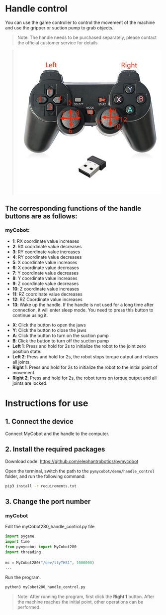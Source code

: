 # Handle control

You can use the game controller to control the movement of the machine and use the gripper or suction pump to grab objects.

> Note: The handle needs to be purchased separately, please contact the official customer service for details

> <img src="../../../resource\3-FunctionsAndApplications\6.developmentGuide\python\handle/7.8.1.jpg" alt="7.1.1-1" style="zoom: 80%;" />

## The corresponding functions of the handle buttons are as follows:
### myCobot:

- **1**: RX coordinate value increases
- **2**: RX coordinate value decreases
- **3**: RY coordinate value increases
- **4**: RY coordinate value decreases
- **5**: X coordinate value increases
- **6**: X coordinate value decreases
- **7**: Y coordinate value decreases
- **8**: Y coordinate value increases
- **9**: Z coordinate value decreases
- **10**: Z coordinate value increases
- **11**: RZ coordinate value decreases
- **12**: RZ Coordinate value increases
- **13**: Wake up the handle. If the handle is not used for a long time after connection, it will enter sleep mode. You need to press this button to continue using it.
<!-- - **14**: Detect the machine connection status. The atom LED flashes green three times to indicate that the machine is normal, and flashes red three times to indicate abnormal status. -->
- **X**: Click the button to open the jaws
- **Y**: Click the button to close the jaws
- **A**: Click the button to turn on the suction pump
- **B**: Click the button to turn off the suction pump
- **Left 1**: Press and hold for 2s to initialize the robot to the joint zero position state.
- **Left 2**: Press and hold for 2s, the robot stops torque output and relaxes all joints.
- **Right 1**: Press and hold for 2s to initialize the robot to the initial point of movement.
- **Right 2**: Press and hold for 2s, the robot turns on torque output and all joints are locked.

# Instructions for use

## 1. Connect the device

Connect MyCobot and the handle to the computer.

## 2. Install the required packages

Download code: https://github.com/elephantrobotics/pymycobot

Open the terminal, switch the path to the `pymycobot/demo/handle_control` folder, and run the following command:

```bash
pip3 install -r requirements.txt
```

## 3. Change the port number

### myCobot

Edit the myCobot280_handle_control.py file

```python
import pygame
import time
from pymycobot import MyCobot280
import threading

mc = MyCobot280("/dev/ttyTHS1", 1000000)
...
```
Run the program.

```bash
python3 myCobot280_handle_control.py
```

> Note: After running the program, first click the **Right 1** button. After the machine reaches the initial point, other operations can be performed.
